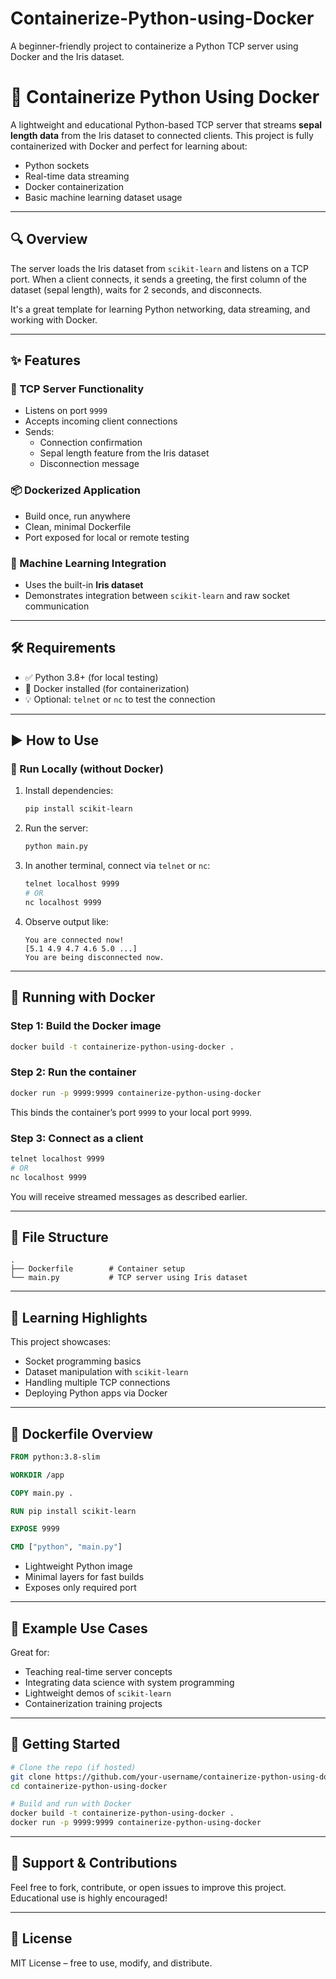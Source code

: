 # Containerize-Python-using-Docker
A beginner-friendly project to containerize a Python TCP server using Docker and the Iris dataset.


# 🐳 Containerize Python Using Docker

A lightweight and educational Python-based TCP server that streams **sepal length data** from the Iris dataset to connected clients. This project is fully containerized with Docker and perfect for learning about:

- Python sockets
- Real-time data streaming
- Docker containerization
- Basic machine learning dataset usage

---

## 🔍 Overview

The server loads the Iris dataset from `scikit-learn` and listens on a TCP port. When a client connects, it sends a greeting, the first column of the dataset (sepal length), waits for 2 seconds, and disconnects.

It's a great template for learning Python networking, data streaming, and working with Docker.

---

## ✨ Features

### 📡 TCP Server Functionality

- Listens on port `9999`
- Accepts incoming client connections
- Sends:
  - Connection confirmation
  - Sepal length feature from the Iris dataset
  - Disconnection message

### 📦 Dockerized Application

- Build once, run anywhere
- Clean, minimal Dockerfile
- Port exposed for local or remote testing

### 🧪 Machine Learning Integration

- Uses the built-in **Iris dataset**
- Demonstrates integration between `scikit-learn` and raw socket communication

---

## 🛠️ Requirements

- ✅ Python 3.8+ (for local testing)
- 🐳 Docker installed (for containerization)
- 💡 Optional: `telnet` or `nc` to test the connection

---

## ▶️ How to Use

### 🔧 Run Locally (without Docker)

1. Install dependencies:
   ```bash
   pip install scikit-learn
   ```

2. Run the server:
   ```bash
   python main.py
   ```

3. In another terminal, connect via `telnet` or `nc`:
   ```bash
   telnet localhost 9999
   # OR
   nc localhost 9999
   ```

4. Observe output like:
   ```
   You are connected now!
   [5.1 4.9 4.7 4.6 5.0 ...]
   You are being disconnected now.
   ```

---

## 🐳 Running with Docker

### Step 1: Build the Docker image

```bash
docker build -t containerize-python-using-docker .
```

### Step 2: Run the container

```bash
docker run -p 9999:9999 containerize-python-using-docker
```

This binds the container’s port `9999` to your local port `9999`.

### Step 3: Connect as a client

```bash
telnet localhost 9999
# OR
nc localhost 9999
```

You will receive streamed messages as described earlier.

---

## 📁 File Structure

```
.
├── Dockerfile        # Container setup
└── main.py           # TCP server using Iris dataset
```

---

## 🧠 Learning Highlights

This project showcases:

- Socket programming basics
- Dataset manipulation with `scikit-learn`
- Handling multiple TCP connections
- Deploying Python apps via Docker

---

## 📜 Dockerfile Overview

```dockerfile
FROM python:3.8-slim

WORKDIR /app

COPY main.py .

RUN pip install scikit-learn

EXPOSE 9999

CMD ["python", "main.py"]
```

- Lightweight Python image
- Minimal layers for fast builds
- Exposes only required port

---

## 📘 Example Use Cases

Great for:

- Teaching real-time server concepts
- Integrating data science with system programming
- Lightweight demos of `scikit-learn`
- Containerization training projects

---

## 🚀 Getting Started

```bash
# Clone the repo (if hosted)
git clone https://github.com/your-username/containerize-python-using-docker.git
cd containerize-python-using-docker

# Build and run with Docker
docker build -t containerize-python-using-docker .
docker run -p 9999:9999 containerize-python-using-docker
```

---

## 🙋 Support & Contributions

Feel free to fork, contribute, or open issues to improve this project. Educational use is highly encouraged!

---

## 📄 License

MIT License – free to use, modify, and distribute.




